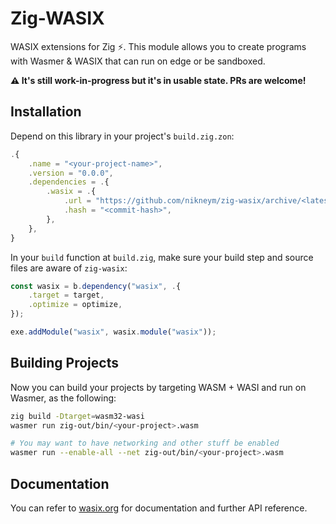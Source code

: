 # Zig-WASIX
WASIX extensions for Zig ⚡. This module allows you to create programs with Wasmer & WASIX that can run on edge or be sandboxed.

**⚠️ It's still work-in-progress but it's in usable state. PRs are welcome!**

## Installation
Depend on this library in your project's `build.zig.zon`:
```ts
.{
    .name = "<your-project-name>",
    .version = "0.0.0",
    .dependencies = .{
        .wasix = .{
            .url = "https://github.com/nikneym/zig-wasix/archive/<latest-commit-hash>.tar.gz",
            .hash = "<commit-hash>",
        },
    },
}
```
In your `build` function at `build.zig`, make sure your build step and source files are aware of `zig-wasix`:
```ts
const wasix = b.dependency("wasix", .{
    .target = target,
    .optimize = optimize,
});

exe.addModule("wasix", wasix.module("wasix"));
```

## Building Projects
Now you can build your projects by targeting WASM + WASI and run on Wasmer, as the following:
```bash
zig build -Dtarget=wasm32-wasi
wasmer run zig-out/bin/<your-project>.wasm

# You may want to have networking and other stuff be enabled
wasmer run --enable-all --net zig-out/bin/<your-project>.wasm
```

## Documentation
You can refer to [wasix.org](https://wasix.org/) for documentation and further API reference.
